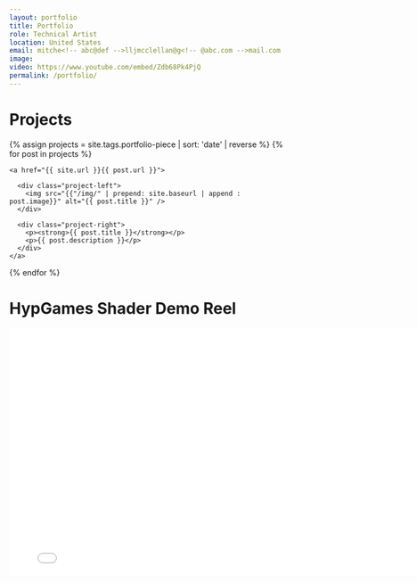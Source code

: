 ```yaml
---
layout: portfolio
title: Portfolio
role: Technical Artist
location: United States
email: mitche<!-- abc@def -->lljmcclellan@g<!-- @abc.com -->mail.com
image:
video: https://www.youtube.com/embed/Zdb68Pk4PjQ
permalink: /portfolio/
---
```


# Projects

{% assign projects = site.tags.portfolio-piece | sort: 'date' | reverse %}
{% for post in projects %}

  <article class="project">

    <a href="{{ site.url }}{{ post.url }}">

      <div class="project-left">
        <img src="{{"/img/" | prepend: site.baseurl | append : post.image}}" alt="{{ post.title }}" />
      </div>

      <div class="project-right">
        <p><strong>{{ post.title }}</strong></p>
        <p>{{ post.description }}</p>
      </div>
    </a>
  </article>
{% endfor %}



<!-- https://www.youtube.com/embed/jsoeWHOqb3kwhat -->

<!-- http://fancyapps.com/fancybox/3/ -->
<!-- <a data-fancybox="gallery" href="{{site.baseurl}}/img/28/lowResScarf.png"><img src="{{site.baseurl}}/img/28/lowResScarf.png"></a> -->

# HypGames Shader Demo Reel
<div class="videoWrapper">
    <iframe controls="2" frameborder="0" scrolling="no" marginheight="0" marginwidth="0" width="788.54" height="443" type="text/html" src="{{ page.video }}?autoplay=0&fs=1&iv_load_policy=3&showinfo=0&rel=0&cc_load_policy=0&start=0&end=0"></iframe>
</div>

<!-- <div class="image-col-right">
    <div class="image-box">
        <video controls autoplay muted loop width="100%" height="auto">
            <source src="/img/portfolio/Prawn.webm" type="video/webm">
            Sorry, your browser doesn't support embedded videos.
        </video>
    </div>
</div> -->

<!-- First Piece -->
<!-- <div class="image-col-right">
    <div class="image-box">
        <video controls autoplay muted loop width="100%" height="auto">
            <source src="/img/17/reliqua_forest.mp4" type="video/mp4">
            Sorry, your browser doesn't support embedded videos.
        </video>
    </div>
</div> -->

<!-- Fourth Piece -->
<!-- <div class="image-col-right">
    <div class="image-box">
        <video controls autoplay muted loop width="100%" height="auto">
            <source src="/img/portfolio/Card Foil Maha Vailo.m4v" type="video/mp4">
            Sorry, your browser doesn't support embedded videos.
        </video>
    </div>
</div> -->

<!-- <script src="https://code.jquery.com/jquery-3.5.1.slim.min.js"></script> -->
